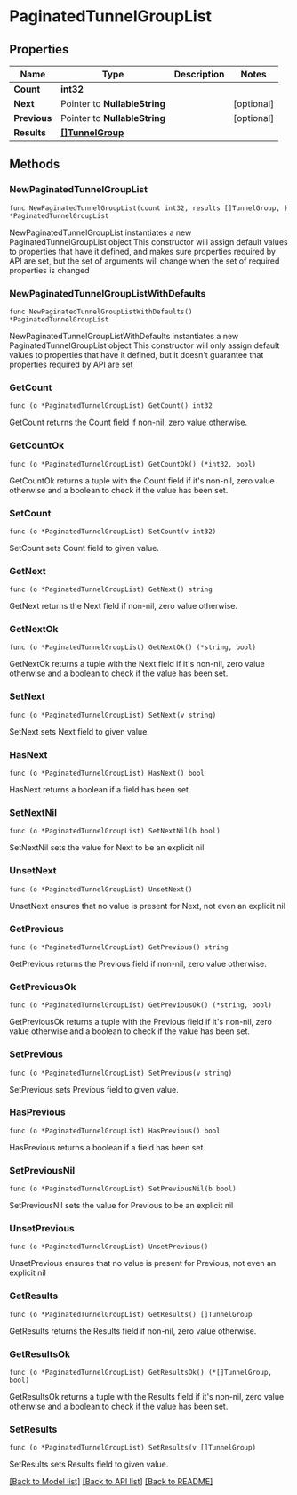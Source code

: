 # PaginatedTunnelGroupList

## Properties

Name | Type | Description | Notes
------------ | ------------- | ------------- | -------------
**Count** | **int32** |  | 
**Next** | Pointer to **NullableString** |  | [optional] 
**Previous** | Pointer to **NullableString** |  | [optional] 
**Results** | [**[]TunnelGroup**](TunnelGroup.md) |  | 

## Methods

### NewPaginatedTunnelGroupList

`func NewPaginatedTunnelGroupList(count int32, results []TunnelGroup, ) *PaginatedTunnelGroupList`

NewPaginatedTunnelGroupList instantiates a new PaginatedTunnelGroupList object
This constructor will assign default values to properties that have it defined,
and makes sure properties required by API are set, but the set of arguments
will change when the set of required properties is changed

### NewPaginatedTunnelGroupListWithDefaults

`func NewPaginatedTunnelGroupListWithDefaults() *PaginatedTunnelGroupList`

NewPaginatedTunnelGroupListWithDefaults instantiates a new PaginatedTunnelGroupList object
This constructor will only assign default values to properties that have it defined,
but it doesn't guarantee that properties required by API are set

### GetCount

`func (o *PaginatedTunnelGroupList) GetCount() int32`

GetCount returns the Count field if non-nil, zero value otherwise.

### GetCountOk

`func (o *PaginatedTunnelGroupList) GetCountOk() (*int32, bool)`

GetCountOk returns a tuple with the Count field if it's non-nil, zero value otherwise
and a boolean to check if the value has been set.

### SetCount

`func (o *PaginatedTunnelGroupList) SetCount(v int32)`

SetCount sets Count field to given value.


### GetNext

`func (o *PaginatedTunnelGroupList) GetNext() string`

GetNext returns the Next field if non-nil, zero value otherwise.

### GetNextOk

`func (o *PaginatedTunnelGroupList) GetNextOk() (*string, bool)`

GetNextOk returns a tuple with the Next field if it's non-nil, zero value otherwise
and a boolean to check if the value has been set.

### SetNext

`func (o *PaginatedTunnelGroupList) SetNext(v string)`

SetNext sets Next field to given value.

### HasNext

`func (o *PaginatedTunnelGroupList) HasNext() bool`

HasNext returns a boolean if a field has been set.

### SetNextNil

`func (o *PaginatedTunnelGroupList) SetNextNil(b bool)`

 SetNextNil sets the value for Next to be an explicit nil

### UnsetNext
`func (o *PaginatedTunnelGroupList) UnsetNext()`

UnsetNext ensures that no value is present for Next, not even an explicit nil
### GetPrevious

`func (o *PaginatedTunnelGroupList) GetPrevious() string`

GetPrevious returns the Previous field if non-nil, zero value otherwise.

### GetPreviousOk

`func (o *PaginatedTunnelGroupList) GetPreviousOk() (*string, bool)`

GetPreviousOk returns a tuple with the Previous field if it's non-nil, zero value otherwise
and a boolean to check if the value has been set.

### SetPrevious

`func (o *PaginatedTunnelGroupList) SetPrevious(v string)`

SetPrevious sets Previous field to given value.

### HasPrevious

`func (o *PaginatedTunnelGroupList) HasPrevious() bool`

HasPrevious returns a boolean if a field has been set.

### SetPreviousNil

`func (o *PaginatedTunnelGroupList) SetPreviousNil(b bool)`

 SetPreviousNil sets the value for Previous to be an explicit nil

### UnsetPrevious
`func (o *PaginatedTunnelGroupList) UnsetPrevious()`

UnsetPrevious ensures that no value is present for Previous, not even an explicit nil
### GetResults

`func (o *PaginatedTunnelGroupList) GetResults() []TunnelGroup`

GetResults returns the Results field if non-nil, zero value otherwise.

### GetResultsOk

`func (o *PaginatedTunnelGroupList) GetResultsOk() (*[]TunnelGroup, bool)`

GetResultsOk returns a tuple with the Results field if it's non-nil, zero value otherwise
and a boolean to check if the value has been set.

### SetResults

`func (o *PaginatedTunnelGroupList) SetResults(v []TunnelGroup)`

SetResults sets Results field to given value.



[[Back to Model list]](../README.md#documentation-for-models) [[Back to API list]](../README.md#documentation-for-api-endpoints) [[Back to README]](../README.md)


